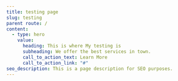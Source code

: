 ```yaml
---
title: testing page
slug: testing
parent route: /
content:
  - type: hero
    value:
      heading: This is where My testing is
      subheading: We offer the best services in town.
      call_to_action_text: Learn More
      call_to_action_link: "#"
seo_description: This is a page description for SEO purposes.
---
```

